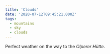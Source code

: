 ```yaml
---
title: 'Clouds'
date: '2020-07-12T09:45:21.000Z'
tags:
  - mountains
  - sky
  - clouds
---
```


Perfect weather on the way to the _Olperer Hütte_.
